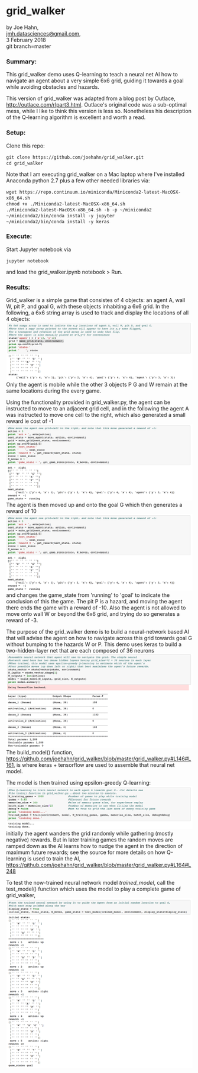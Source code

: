 # grid_walker

by Joe Hahn,<br />
jmh.datasciences@gmail.com,<br />
3 February 2018<br />
git branch=master


### Summary:
This grid_walker demo uses Q-learning to teach a neural net AI how to navigate an agent
about a very simple 6x6 grid, guiding it towards a goal while avoiding obstacles and hazards.

This version of grid_walker was adapted from a blog post by Outlace,
http://outlace.com/rlpart3.html. Outlace's original code was a sub-optimal mess,
while I like to think this version is less so. Nonetheless his description of the
Q-learning algorithm is excellent and worth a read.

### Setup:

Clone this repo:

    git clone https://github.com/joehahn/grid_walker.git
    cd grid_walker

Note that I am executing grid_walker on a Mac laptop where I've installed
Anaconda python 2.7 plus a few other needed libraries via:

    wget https://repo.continuum.io/miniconda/Miniconda2-latest-MacOSX-x86_64.sh
    chmod +x ./Miniconda2-latest-MacOSX-x86_64.sh
    ./Miniconda2-latest-MacOSX-x86_64.sh -b -p ~/miniconda2
    ~/miniconda2/bin/conda install -y jupyter
    ~/miniconda2/bin/conda install -y keras

### Execute:

Start Jupyter notebook via

    jupyter notebook

and load the grid_walker.ipynb notebook > Run.

### Results:

Grid_walker is a simple game that consistes of 4 objects: an agent A, wall W, pit P, and goal G,
with these objects inhabiting a 6x6 grid. In the following, a 6x6 string array is used
to track and display the locations of all 4 objects:
![](figs/grid.png)
Only the agent is mobile while the other 3 objects P G and W remain at the same locations
during the every game.

Using the functionality provided in grid_walker.py, the agent can be instructed to move
to an adjacent grid cell, and in the following the agent A was
instructed to move one cell to the right, which also generated a small reward
ie cost of -1
![](figs/move.png)
The agent is then moved up and onto the goal G which then generates a reward of 10
![](figs/move.png)
and changes the game_state from 'running' to 'goal' to indicate the conclusion of
this the game. The pit P is a hazard, and moving the agent there ends the game with
a reward of -10. Also the agent is not allowed to move onto wall W or beyond the 6x6 grid,
and trying do so generates a reward of -3. 

The purpose of the grid_walker demo is to build a neural-network based AI that will
advise the agent on how to navigate across this grid towards goal G without bumping to
the hazards W or P. This demo uses keras to build a two-hidden-layer net that are
each composed of 36 neurons
![](figs/net.png)
The build_model() function,
https://github.com/joehahn/grid_walker/blob/master/grid_walker.py#L146#L161,
is where keras + tensorflow are used to assemble that neural net model.

The model is then trained using epsilon-greedy Q-learning:  
![](figs/train.png)
initially the agent wanders the grid randomly while gathering (mostly negative) rewards.
But in later training games the random moves are ramped down as the AI learns how to 
nudge the agent in the direction of maximum future rewards; see the source
for more details on how Q-learning is used to train the AI,
https://github.com/joehahn/grid_walker/blob/master/grid_walker.py#L164#L248

To test the now-trained neural network model _trained\_model_, call the test_model() function
which uses the model to play a complete game of grid_walker,
![](figs/test.png)





